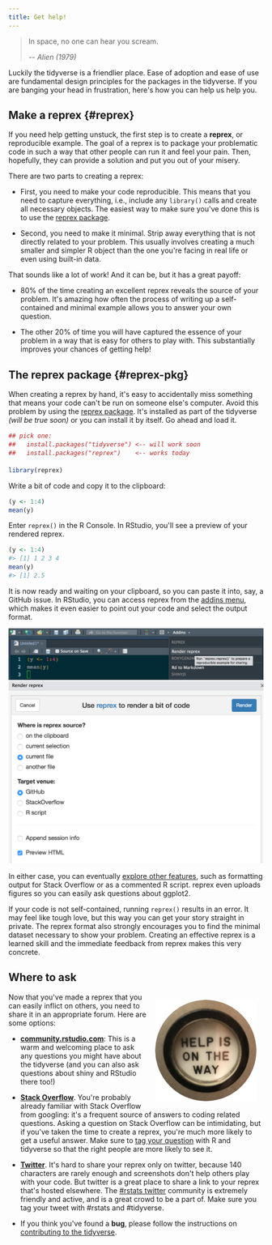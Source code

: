 ```yaml
---
title: Get help!
---
```


> In space, no one can hear you scream.
>
> -- <cite>Alien (1979)</cite>
  
Luckily the tidyverse is a friendlier place. Ease of adoption and ease of use are fundamental design principles for the packages in the tidyverse. If you are banging your head in frustration, here's how you can help us help you.

## Make a reprex {#reprex}

If you need help getting unstuck, the first step is to create a __reprex__, or reproducible example. The goal of a reprex is to package your problematic code in such a way that other people can run it and feel your pain. Then, hopefully, they can provide a solution and put you out of your misery.

There are two parts to creating a reprex:

* First, you need to make your code reproducible. This means that you need
  to capture everything, i.e., include any `library()` calls and create all necessary objects. The easiest way to make sure you've done this is to use the [reprex package](/help#reprex-pkg).
  
* Second, you need to make it minimal. Strip away everything that is not directly related to your problem. This usually involves creating a much smaller and simpler R object than the one you're facing in real life or even using built-in data.
  
That sounds like a lot of work!  And it can be, but it has a great payoff:

* 80% of the time creating an excellent reprex reveals the source of your problem. It's amazing how often the process of writing up a self-contained and minimal example allows you to answer your own question.

* The other 20% of time you will have captured the essence of your problem in
  a way that is easy for others to play with. This substantially improves
  your chances of getting help!

## The reprex package {#reprex-pkg}

When creating a reprex by hand, it's easy to accidentally miss something that means your code can't be run on someone else's computer. Avoid this problem by using the [reprex package](http://reprex.tidyverse.org). It's installed as part of the tidyverse *(will be true soon)* or you can install it by itself. Go ahead and load it.

```R
## pick one:
##   install.packages("tidyverse") <-- will work soon
##   install.packages("reprex")    <-- works today

library(reprex)
```

Write a bit of code and copy it to the clipboard:

```R
(y <- 1:4)
mean(y)
```

Enter `reprex()` in the R Console. In RStudio, you'll see a preview of your rendered reprex.

```R
(y <- 1:4)
#> [1] 1 2 3 4
mean(y)
#> [1] 2.5
```

It is now ready and waiting on your clipboard, so you can paste it into, say, a GitHub issue. In RStudio, you can access reprex from the [addins menu](https://rstudio.github.io/rstudioaddins/), which makes it even easier to point out your code and select the output format.

<img src="reprex-addins-menu.png" alt="reprex addins menu"></img>
<img src="reprex-addin.png" alt="reprex addin interface"></img>

In either case, you can eventually [explore other features](http://reprex.tidyverse.org), such as formatting output for Stack Overflow or as a commented R script. reprex even uploads figures so you can easily ask questions about ggplot2.

If your code is not self-contained, running `reprex()` results in an error. It may feel like tough love, but this way you can get your story straight in private. The reprex format also strongly encourages you to find the minimal dataset necessary to show your problem. Creating an effective reprex is a learned skill and the immediate feedback from reprex makes this very concrete.

## Where to ask

<img src="help-is-on-the-way.jpg" alt="" width="200" height="200" align="right" style="padding:1em;" />
<!-- Thanks to Mark Hansen for the image! https://twitter.com/cocteau/status/893811714420088832 -->

Now that you've made a reprex that you can easily inflict on others, you need to share it in an appropriate forum. Here are some options:

* [__community.rstudio.com__](http://community.rstudio.com): This is a warm
  and welcoming place to ask any questions you might have about the
  tidyverse (and you can also ask questions about shiny and RStudio there
  too!)
  
* [__Stack Overflow__](https://stackoverflow.com). You're probably already familiar
  with Stack Overflow from googling: it's a frequent source of answers to
  coding related questions. Asking a question on Stack Overflow can be 
  intimidating, but if you've taken the time to create a reprex, you're much
  more likely to get a useful answer. Make sure to [tag your question](https://stackoverflow.com/help/tagging) with R
  and tidyverse so that the right people are more likely to see it.
  
* [__Twitter__][twitter-rstats]. It's hard to share your reprex only on twitter, because 140 characters are rarely enough and screenshots don't help others play with your code. But twitter is a great place to share a link to your reprex that's hosted elsewhere. The [#rstats twitter][twitter-rstats] community is extremely friendly and active, and is a great crowd to be a part of. Make sure you tag your tweet with #rstats and #tidyverse.

* If you think you've found a __bug__, please follow the instructions on 
  [contributing to the tidyverse](/contribute#issues).

[ggplot2-ml]: https://groups.google.com/forum/#!forum/ggplot2
[manipulatr-ml]: https://groups.google.com/forum/#!forum/manipulatr
[twitter-rstats]: https://twitter.com/search?q=%23rstats&src=typd
